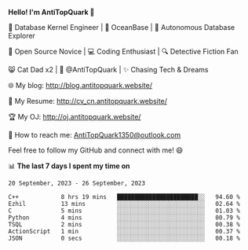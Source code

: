
**Hello! I'm AntiTopQuark 👋**

🔧 Database Kernel Engineer | 🌊 OceanBase | 🤖 Autonomous Database Explorer

🌱 Open Source Novice | 💻 Coding Enthusiast | 🔍 Detective Fiction Fan

😸 Cat Dad x2 | 🎉 @AntiTopQuark | ✨ Chasing Tech & Dreams

🌐 My blog: http://blog.antitopquark.website/

📄 My Resume: http://cv_cn.antitopquark.website/

🏆 My OJ: http://oj.antitopquark.website/

📧 How to reach me: AntiTopQuark1350@outlook.com

Feel free to follow my GitHub and connect with me! 😄

📊 **The last 7 days I spent my time on** 

<!--START_SECTION:waka-->
```text
20 September, 2023 - 26 September, 2023

C++            8 hrs 19 mins   ███████████████████████░░   94.60 % 
Ezhil          13 mins         ░░░░░░░░░░░░░░░░░░░░░░░░░   02.64 % 
C              5 mins          ░░░░░░░░░░░░░░░░░░░░░░░░░   01.03 % 
Python         4 mins          ░░░░░░░░░░░░░░░░░░░░░░░░░   00.79 % 
TSQL           2 mins          ░░░░░░░░░░░░░░░░░░░░░░░░░   00.38 % 
ActionScript   1 min           ░░░░░░░░░░░░░░░░░░░░░░░░░   00.37 % 
JSON           0 secs          ░░░░░░░░░░░░░░░░░░░░░░░░░   00.18 %
```
<!--END_SECTION:waka-->


